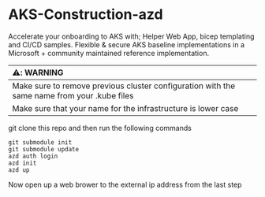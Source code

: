 # AKS-Construction-azd
Accelerate your onboarding to AKS with; Helper Web App, bicep templating and CI/CD samples. Flexible &amp; secure AKS baseline implementations in a Microsoft + community maintained reference implementation.

| ⚠️: WARNING              |
|:---------------------------|
| Make sure to remove previous cluster configuration with the same name from your .kube files |
| Make sure that your name for the infrastructure is lower case  |

git clone this repo and then run the following commands
```
git submodule init 
git submodule update
azd auth login
azd init
azd up
```

Now open up a web brower to the external ip address from the last step

